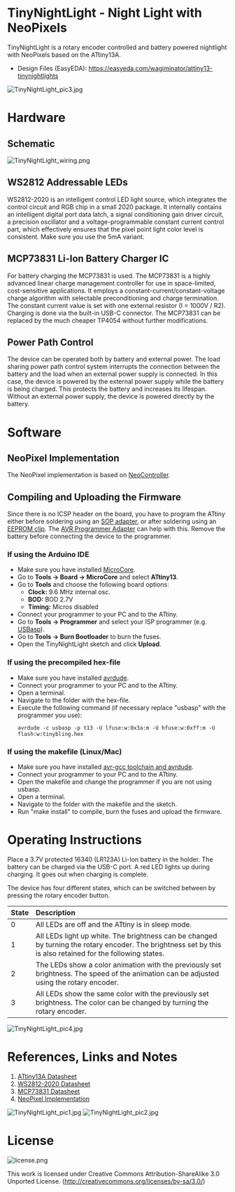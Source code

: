 # TinyNightLight - Night Light with NeoPixels
TinyNightLight is a rotary encoder controlled and battery powered nightlight with NeoPixels based on the ATtiny13A.

- Design Files (EasyEDA): https://easyeda.com/wagiminator/attiny13-tinynightlights

![TinyNightLight_pic3.jpg](https://raw.githubusercontent.com/wagiminator/ATtiny13-TinyNightLight/main/documentation/TinyNightLight_pic3.jpg)

# Hardware
## Schematic
![TinyNightLight_wiring.png](https://raw.githubusercontent.com/wagiminator/ATtiny13-TinyNightLight/main/documentation/TinyNightLight_wiring.png)

## WS2812 Addressable LEDs
WS2812-2020 is an intelligent control LED light source, which integrates the control circuit and RGB chip in a small 2020 package. It internally contains an intelligent digital port data latch, a signal conditioning gain driver circuit, a precision oscillator and a voltage-programmable constant current control part, which effectively ensures that the pixel point light color level is consistent. Make sure you use the 5mA variant.

## MCP73831 Li-Ion Battery Charger IC
For battery charging the MCP73831 is used. The MCP73831 is a highly advanced linear charge management controller for use in space-limited, cost-sensitive applications. It employs a constant-current/constant-voltage charge algorithm with selectable preconditioning and charge termination. The constant current value is set with one external resistor (I = 1000V / R2). Charging is done via the built-in USB-C connector. The MCP73831 can be replaced by the much cheaper TP4054 without further modifications.

## Power Path Control
The device can be operated both by battery and external power. The load sharing power path control system interrupts the connection between the battery and the load when an external power supply is connected. In this case, the device is powered by the external power supply while the battery is being charged. This protects the battery and increases its lifespan. Without an external power supply, the device is powered directly by the battery.

# Software
## NeoPixel Implementation
The NeoPixel implementation is based on [NeoController](https://github.com/wagiminator/ATtiny13-NeoController).

## Compiling and Uploading the Firmware
Since there is no ICSP header on the board, you have to program the ATtiny either before soldering using an [SOP adapter](https://aliexpress.com/wholesale?SearchText=sop-8+150mil+adapter), or after soldering using an [EEPROM clip](https://aliexpress.com/wholesale?SearchText=sop8+eeprom+programming+clip). The [AVR Programmer Adapter](https://github.com/wagiminator/AVR-Programmer/tree/master/AVR_Programmer_Adapter) can help with this. Remove the battery before connecting the device to the programmer.

### If using the Arduino IDE
- Make sure you have installed [MicroCore](https://github.com/MCUdude/MicroCore).
- Go to **Tools -> Board -> MicroCore** and select **ATtiny13**.
- Go to **Tools** and choose the following board options:
  - **Clock:**  9.6 MHz internal osc.
  - **BOD:**    BOD 2.7V
  - **Timing:** Micros disabled
- Connect your programmer to your PC and to the ATtiny.
- Go to **Tools -> Programmer** and select your ISP programmer (e.g. [USBasp](https://aliexpress.com/wholesale?SearchText=usbasp)).
- Go to **Tools -> Burn Bootloader** to burn the fuses.
- Open the TinyNightLight sketch and click **Upload**.

### If using the precompiled hex-file
- Make sure you have installed [avrdude](https://learn.adafruit.com/usbtinyisp/avrdude).
- Connect your programmer to your PC and to the ATtiny.
- Open a terminal.
- Navigate to the folder with the hex-file.
- Execute the following command (if necessary replace "usbasp" with the programmer you use):
  ```
  avrdude -c usbasp -p t13 -U lfuse:w:0x3a:m -U hfuse:w:0xff:m -U flash:w:tinybling.hex
  ```

### If using the makefile (Linux/Mac)
- Make sure you have installed [avr-gcc toolchain and avrdude](http://maxembedded.com/2015/06/setting-up-avr-gcc-toolchain-on-linux-and-mac-os-x/).
- Connect your programmer to your PC and to the ATtiny.
- Open the makefile and change the programmer if you are not using usbasp.
- Open a terminal.
- Navigate to the folder with the makefile and the sketch.
- Run "make install" to compile, burn the fuses and upload the firmware.

# Operating Instructions
Place a 3.7V protected 16340 (LR123A) Li-Ion battery in the holder. The battery can be charged via the USB-C port. A red LED lights up during charging. It goes out when charging is complete.

The device has four different states, which can be switched between by pressing the rotary encoder button.

|State|Description|
|:-|:-|
|0|All LEDs are off and the ATtiny is in sleep mode.|
|1|All LEDs light up white. The brightness can be changed by turning the rotary encoder. The brightness set by this is also retained for the following states.|
|2|The LEDs show a color animation with the previously set brightness. The speed of the animation can be adjusted using the rotary encoder.|
|3|All LEDs show the same color with the previously set brightness. The color can be changed by turning the rotary encoder.|

![TinyNightLight_pic4.jpg](https://raw.githubusercontent.com/wagiminator/ATtiny13-TinyNightLight/main/documentation/TinyNightLight_pic4.jpg)

# References, Links and Notes
1. [ATtiny13A Datasheet](http://ww1.microchip.com/downloads/en/DeviceDoc/doc8126.pdf)
2. [WS2812-2020 Datasheet](https://www.led-stuebchen.de/download/WS2812-2020_V1.1_EN.pdf)
3. [MCP73831 Datasheet](https://datasheet.lcsc.com/lcsc/1809191822_Microchip-Tech-MCP73831T-2ATI-OT_C14879.pdf)
4. [NeoPixel Implementation](https://github.com/wagiminator/ATtiny13-NeoController)

![TinyNightLight_pic1.jpg](https://raw.githubusercontent.com/wagiminator/ATtiny13-TinyNightLight/main/documentation/TinyNightLight_pic1.jpg)
![TinyNightLight_pic2.jpg](https://raw.githubusercontent.com/wagiminator/ATtiny13-TinyNightLight/main/documentation/TinyNightLight_pic2.jpg)

# License
![license.png](https://i.creativecommons.org/l/by-sa/3.0/88x31.png)

This work is licensed under Creative Commons Attribution-ShareAlike 3.0 Unported License. 
(http://creativecommons.org/licenses/by-sa/3.0/)
